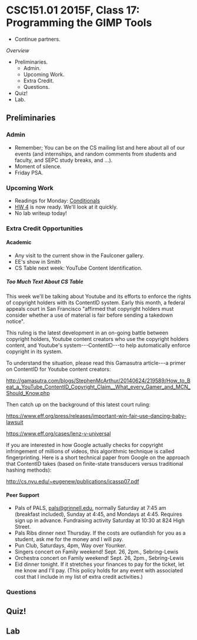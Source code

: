 CSC151.01 2015F, Class 17: Programming the GIMP Tools
=====================================================

* Continue partners.

_Overview_

* Preliminaries.
    * Admin.
    * Upcoming Work.
    * Extra Credit.
    * Questions.
* Quiz!
* Lab.

Preliminaries
-------------

### Admin

* Remember; You can be on the CS mailing list and here about all of our
  events (and internships, and random comments from students and faculty,
  and SEPC study breaks, and ...).
* Moment of silence.
* Friday PSA.

### Upcoming Work

* Readings for Monday:
  [Conditionals](../readings/conditionals-reading.html) 
* [HW 4](../assignments/assignment.04.html) is now ready.  We'll look
  at it quickly.
* No lab writeup today!

### Extra Credit Opportunities

#### Academic

* Any visit to the current show in the Faulconer gallery.
* EE's show in Smith
* CS Table next week: YouTube Content Identification.

##### Too Much Text About CS Table

This week we'll be talking about Youtube and its efforts to enforce the rights of copyright holders with its ContentID system.  Early this month, a federal appeals court in San Francisco "affirmed that copyright holders must consider whether a use of material is fair before sending a takedown notice".

This ruling is the latest development in an on-going battle between copyright holders, Youtube content creators who use the copyright holders content, and Youtube's system---ContentID---to help automatically enforce copyright in its system.

To understand the situation, please read this Gamasutra article---a primer on ContentID for Youtube content creators:

<http://gamasutra.com/blogs/StephenMcArthur/20140624/219589/How_to_Beat_a_YouTube_ContentID_Copyright_Claim__What_every_Gamer_and_MCN_Should_Know.php>

Then catch up on the background of this latest court ruling:

<https://www.eff.org/press/releases/important-win-fair-use-dancing-baby-lawsuit>

<https://www.eff.org/cases/lenz-v-universal>

If you are interested in how Google actually checks for copyright infringement of millions of videos, this algorithmic technique is called fingerprinting.  Here is a short technical paper from Google on the approach that ContentID takes (based on finite-state transducers versus traditional hashing methods):

<http://cs.nyu.edu/~eugenew/publications/icassp07.pdf>

#### Peer Support

* Pals of PALS, pals@grinnell.edu, normally Saturday at 7:45 am (breakfast
  included), Sunday at 4:45, and Mondays at 4:45.  Requires sign up in 
  advance.  Fundraising activity Saturday at 10:30 at 824 High Street.
* Pals Ribs dinner next Thursday.  If the costs are outlandish for you 
  as a student, ask me for the money and I will pay.
* Pun Club, Saturdays, 4pm, Way over Younker.
* Singers concert on Family weekend!  Sept. 26, 2pm., Sebring-Lewis
* Orchestra concert on Family weekend!  Sept. 26, 2pm., Sebring-Lewis
* Eid dinner tonight.  If it stretches your finances to pay for the 
  ticket, let me know and I'll pay.  (This policy holds for any event
  with associated cost that I include in my list of extra credit
  activities.)

### Questions

Quiz!
-----

Lab
---

